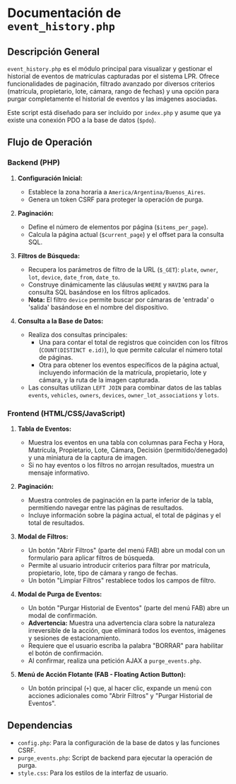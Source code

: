 # Documentación de `event_history.php`

## Descripción General

`event_history.php` es el módulo principal para visualizar y gestionar el historial de eventos de matrículas capturadas por el sistema LPR. Ofrece funcionalidades de paginación, filtrado avanzado por diversos criterios (matrícula, propietario, lote, cámara, rango de fechas) y una opción para purgar completamente el historial de eventos y las imágenes asociadas.

Este script está diseñado para ser incluido por `index.php` y asume que ya existe una conexión PDO a la base de datos (`$pdo`).

## Flujo de Operación

### Backend (PHP)

1.  **Configuración Inicial:**
    *   Establece la zona horaria a `America/Argentina/Buenos_Aires`.
    *   Genera un token CSRF para proteger la operación de purga.

2.  **Paginación:**
    *   Define el número de elementos por página (`$items_per_page`).
    *   Calcula la página actual (`$current_page`) y el offset para la consulta SQL.

3.  **Filtros de Búsqueda:**
    *   Recupera los parámetros de filtro de la URL (`$_GET`): `plate`, `owner`, `lot`, `device`, `date_from`, `date_to`.
    *   Construye dinámicamente las cláusulas `WHERE` y `HAVING` para la consulta SQL basándose en los filtros aplicados.
    *   **Nota:** El filtro `device` permite buscar por cámaras de 'entrada' o 'salida' basándose en el nombre del dispositivo.

4.  **Consulta a la Base de Datos:**
    *   Realiza dos consultas principales:
        *   Una para contar el total de registros que coinciden con los filtros (`COUNT(DISTINCT e.id)`), lo que permite calcular el número total de páginas.
        *   Otra para obtener los eventos específicos de la página actual, incluyendo información de la matrícula, propietario, lote y cámara, y la ruta de la imagen capturada.
    *   Las consultas utilizan `LEFT JOIN` para combinar datos de las tablas `events`, `vehicles`, `owners`, `devices`, `owner_lot_associations` y `lots`.

### Frontend (HTML/CSS/JavaScript)

1.  **Tabla de Eventos:**
    *   Muestra los eventos en una tabla con columnas para Fecha y Hora, Matrícula, Propietario, Lote, Cámara, Decisión (permitido/denegado) y una miniatura de la captura de imagen.
    *   Si no hay eventos o los filtros no arrojan resultados, muestra un mensaje informativo.

2.  **Paginación:**
    *   Muestra controles de paginación en la parte inferior de la tabla, permitiendo navegar entre las páginas de resultados.
    *   Incluye información sobre la página actual, el total de páginas y el total de resultados.

3.  **Modal de Filtros:**
    *   Un botón "Abrir Filtros" (parte del menú FAB) abre un modal con un formulario para aplicar filtros de búsqueda.
    *   Permite al usuario introducir criterios para filtrar por matrícula, propietario, lote, tipo de cámara y rango de fechas.
    *   Un botón "Limpiar Filtros" restablece todos los campos de filtro.

4.  **Modal de Purga de Eventos:**
    *   Un botón "Purgar Historial de Eventos" (parte del menú FAB) abre un modal de confirmación.
    *   **Advertencia:** Muestra una advertencia clara sobre la naturaleza irreversible de la acción, que eliminará todos los eventos, imágenes y sesiones de estacionamiento.
    *   Requiere que el usuario escriba la palabra "BORRAR" para habilitar el botón de confirmación.
    *   Al confirmar, realiza una petición AJAX a `purge_events.php`.

5.  **Menú de Acción Flotante (FAB - Floating Action Button):**
    *   Un botón principal (`+`) que, al hacer clic, expande un menú con acciones adicionales como "Abrir Filtros" y "Purgar Historial de Eventos".

## Dependencias

*   `config.php`: Para la configuración de la base de datos y las funciones CSRF.
*   `purge_events.php`: Script de backend para ejecutar la operación de purga.
*   `style.css`: Para los estilos de la interfaz de usuario.